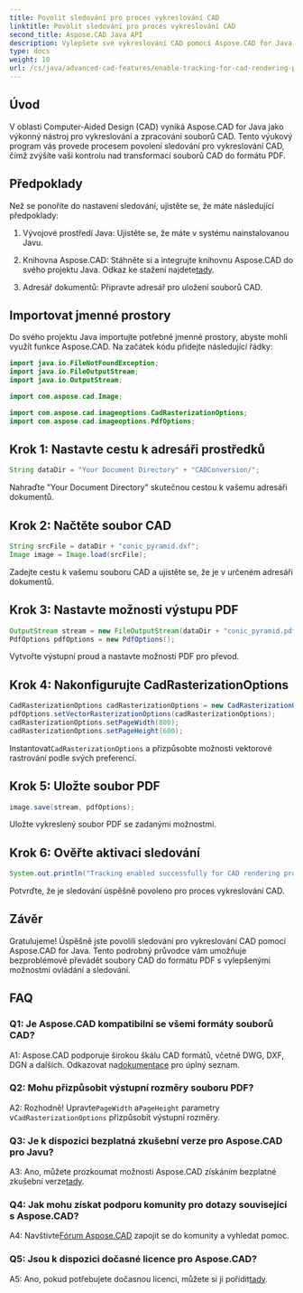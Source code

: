 ```yaml
---
title: Povolit sledování pro proces vykreslování CAD
linktitle: Povolit sledování pro proces vykreslování CAD
second_title: Aspose.CAD Java API
description: Vylepšete své vykreslování CAD pomocí Aspose.CAD for Java. Postupujte podle našeho podrobného průvodce, abyste povolili sledování a vylepšili svůj zážitek z převodu PDF.
type: docs
weight: 10
url: /cs/java/advanced-cad-features/enable-tracking-for-cad-rendering-process/
---
```

## Úvod

V oblasti Computer-Aided Design (CAD) vyniká Aspose.CAD for Java jako výkonný nástroj pro vykreslování a zpracování souborů CAD. Tento výukový program vás provede procesem povolení sledování pro vykreslování CAD, čímž zvýšíte vaši kontrolu nad transformací souborů CAD do formátu PDF.

## Předpoklady

Než se ponoříte do nastavení sledování, ujistěte se, že máte následující předpoklady:

1. Vývojové prostředí Java: Ujistěte se, že máte v systému nainstalovanou Javu.

2.  Knihovna Aspose.CAD: Stáhněte si a integrujte knihovnu Aspose.CAD do svého projektu Java. Odkaz ke stažení najdete[tady](https://releases.aspose.com/cad/java/).

3. Adresář dokumentů: Připravte adresář pro uložení souborů CAD.

## Importovat jmenné prostory

Do svého projektu Java importujte potřebné jmenné prostory, abyste mohli využít funkce Aspose.CAD. Na začátek kódu přidejte následující řádky:

```java
import java.io.FileNotFoundException;
import java.io.FileOutputStream;
import java.io.OutputStream;

import com.aspose.cad.Image;

import com.aspose.cad.imageoptions.CadRasterizationOptions;
import com.aspose.cad.imageoptions.PdfOptions;
```

## Krok 1: Nastavte cestu k adresáři prostředků

```java
String dataDir = "Your Document Directory" + "CADConversion/";
```

Nahraďte "Your Document Directory" skutečnou cestou k vašemu adresáři dokumentů.

## Krok 2: Načtěte soubor CAD

```java
String srcFile = dataDir + "conic_pyramid.dxf";
Image image = Image.load(srcFile);
```

Zadejte cestu k vašemu souboru CAD a ujistěte se, že je v určeném adresáři dokumentů.

## Krok 3: Nastavte možnosti výstupu PDF

```java
OutputStream stream = new FileOutputStream(dataDir + "conic_pyramid.pdf");
PdfOptions pdfOptions = new PdfOptions();
```

Vytvořte výstupní proud a nastavte možnosti PDF pro převod.

## Krok 4: Nakonfigurujte CadRasterizationOptions

```java
CadRasterizationOptions cadRasterizationOptions = new CadRasterizationOptions();
pdfOptions.setVectorRasterizationOptions(cadRasterizationOptions);
cadRasterizationOptions.setPageWidth(800);
cadRasterizationOptions.setPageHeight(600);
```

 Instantovat`CadRasterizationOptions` a přizpůsobte možnosti vektorové rastrování podle svých preferencí.

## Krok 5: Uložte soubor PDF

```java
image.save(stream, pdfOptions);
```

Uložte vykreslený soubor PDF se zadanými možnostmi.

## Krok 6: Ověřte aktivaci sledování

```java
System.out.println("Tracking enabled successfully for CAD rendering process.");
```

Potvrďte, že je sledování úspěšně povoleno pro proces vykreslování CAD.

## Závěr

Gratulujeme! Úspěšně jste povolili sledování pro vykreslování CAD pomocí Aspose.CAD for Java. Tento podrobný průvodce vám umožňuje bezproblémově převádět soubory CAD do formátu PDF s vylepšenými možnostmi ovládání a sledování.

## FAQ

### Q1: Je Aspose.CAD kompatibilní se všemi formáty souborů CAD?

A1: Aspose.CAD podporuje širokou škálu CAD formátů, včetně DWG, DXF, DGN a dalších. Odkazovat na[dokumentace](https://reference.aspose.com/cad/java/) pro úplný seznam.

### Q2: Mohu přizpůsobit výstupní rozměry souboru PDF?

 A2: Rozhodně! Upravte`PageWidth` a`PageHeight` parametry v`CadRasterizationOptions` přizpůsobit výstupní rozměry.

### Q3: Je k dispozici bezplatná zkušební verze pro Aspose.CAD pro Javu?

 A3: Ano, můžete prozkoumat možnosti Aspose.CAD získáním bezplatné zkušební verze[tady](https://releases.aspose.com/).

### Q4: Jak mohu získat podporu komunity pro dotazy související s Aspose.CAD?

 A4: Navštivte[Fórum Aspose.CAD](https://forum.aspose.com/c/cad/19) zapojit se do komunity a vyhledat pomoc.

### Q5: Jsou k dispozici dočasné licence pro Aspose.CAD?

 A5: Ano, pokud potřebujete dočasnou licenci, můžete si ji pořídit[tady](https://purchase.aspose.com/temporary-license/).
